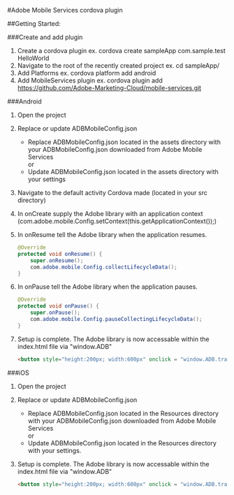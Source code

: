 #Adobe Mobile Services cordova plugin

##Getting Started:

###Create and add plugin
1. Create a cordova plugin
	ex. cordova create sampleApp com.sample.test HelloWorld
2. Navigate to the root of the recently created project
	ex. cd sampleApp/
3. Add Platforms
	ex. cordova platform add android
4. Add MobileServices plugin
	ex. cordova plugin add https://github.com/Adobe-Marketing-Cloud/mobile-services.git

###Android 
1. Open the project
2. Replace or update ADBMobileConfig.json
	- Replace ADBMobileConfig.json located in the assets directory with your ADBMobileConfig.json downloaded from Adobe Mobile Services  
	or  
	- Update ADBMobileConfig.json located in the assets directory with your settings
3. Navigate to the default activity Cordova made (located in your src directory)
4. In onCreate supply the Adobe library with an application context (com.adobe.mobile.Config.setContext(this.getApplicationContext());)
5. In onResume tell the Adobe library when the application resumes. 

	```java
	@Override
	protected void onResume() {
		super.onResume();
		com.adobe.mobile.Config.collectLifecycleData();
	}
	```
	
6. In onPause tell the Adobe library when the application pauses.

	```java
	@Override
	protected void onPause() {
		super.onPause();
		com.adobe.mobile.Config.pauseCollectingLifecycleData();
	}
	```

7. Setup is complete. The Adobe library is now accessable within the index.html file via "window.ADB"
	```html
	<button style="height:200px; width:600px" onclick = "window.ADB.trackState('login page', {'user':'john','remember':'true'});">sampleHit</button>
	```

###iOS
1. Open the project
2. Replace or update ADBMobileConfig.json
	- Replace ADBMobileConfig.json located in the Resources directory with your ADBMobileConfig.json downloaded from Adobe Mobile Services  
	or  
	- Update ADBMobileConfig.json located in the Resources directory with your settings.
3. Setup is complete. The Adobe library is now accessable within the index.html file via "window.ADB"
	
	```html
	<button style="height:200px; width:600px" onclick = "window.ADB.trackState('login page', {'user':'john','remember':'true'});">sampleHit</button>
	```

